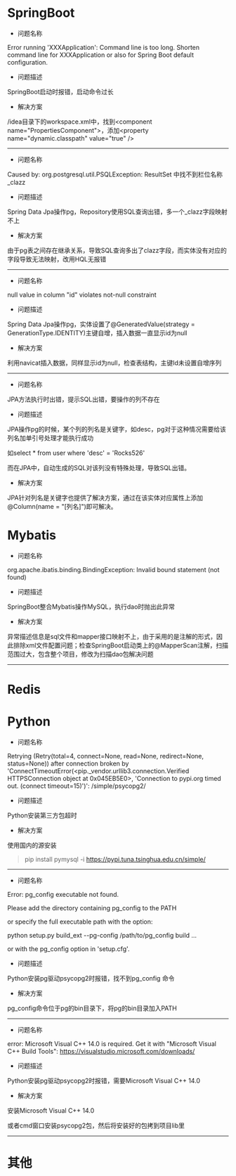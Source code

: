 # SpringBoot

- 问题名称

Error running 'XXXApplication': Command line is too long. Shorten command line for XXXApplication or also for Spring Boot default configuration.

- 问题描述

SpringBoot启动时报错，启动命令过长

- 解决方案

/idea目录下的workspace.xml中，找到\<component name="PropertiesComponent">，添加\<property name="dynamic.classpath" value="true" />

****


- 问题名称

Caused by: org.postgresql.util.PSQLException: ResultSet 中找不到栏位名称 _clazz

- 问题描述

Spring Data Jpa操作pg，Repository使用SQL查询出错，多一个_clazz字段映射不上

- 解决方案

由于pg表之间存在继承关系，导致SQL查询多出了clazz字段，而实体没有对应的字段导致无法映射，改用HQL无报错

****

- 问题名称

null value in column "id" violates not-null constraint

- 问题描述

Spring Data Jpa操作pg，实体设置了@GeneratedValue(strategy = GenerationType.IDENTITY)主键自增，插入数据一直显示id为null

- 解决方案

利用navicat插入数据，同样显示id为null，检查表结构，主键Id未设置自增序列

****

- 问题名称

JPA方法执行时出错，提示SQL出错，要操作的列不存在

- 问题描述

JPA操作pg的时候，某个列的列名是关键字，如desc，pg对于这种情况需要给该列名加单引号处理才能执行成功

如select * from user where 'desc' = 'Rocks526'

而在JPA中，自动生成的SQL对该列没有特殊处理，导致SQL出错。

- 解决方案

JPA针对列名是关键字也提供了解决方案，通过在该实体对应属性上添加@Column(name = "[列名]")即可解决。





# Mybatis

- 问题名称

org.apache.ibatis.binding.BindingException: Invalid bound statement (not found)

- 问题描述

SpringBoot整合Mybatis操作MySQL，执行dao时抛出此异常

- 解决方案

异常描述信息是sql文件和mapper接口映射不上，由于采用的是注解的形式，因此排除xml文件配置问题；检查SpringBoot启动类上的@MapperScan注解，扫描范围过大，包含整个项目，修改为扫描dao包解决问题







****

# Redis






# Python

- 问题名称

Retrying (Retry(total=4, connect=None, read=None, redirect=None, status=None)) after connection broken by 'ConnectTimeoutError(<pip._vendor.urllib3.connection.Verified
HTTPSConnection object at 0x045EB5E0>, 'Connection to pypi.org timed out. (connect timeout=15)')': /simple/psycopg2/

- 问题描述

Python安装第三方包超时

- 解决方案

使用国内的源安装

> pip install pymysql -i https://pypi.tuna.tsinghua.edu.cn/simple/

****

- 问题名称

Error: pg_config executable not found.

Please add the directory containing pg_config to the PATH

or specify the full executable path with the option:

python setup.py build_ext --pg-config /path/to/pg_config build ...

or with the pg_config option in 'setup.cfg'.

- 问题描述

Python安装pg驱动psycopg2时报错，找不到pg_config 命令

- 解决方案

pg_config命令位于pg的bin目录下，将pg的bin目录加入PATH

****

- 问题名称

 error: Microsoft Visual C++ 14.0 is required. Get it with "Microsoft Visual C++ Build Tools": https://visualstudio.microsoft.com/downloads/

- 问题描述

Python安装pg驱动psycopg2时报错，需要Microsoft Visual C++ 14.0

- 解决方案

安装Microsoft Visual C++ 14.0

或者cmd窗口安装psycopg2包，然后将安装好的包拷到项目lib里

****







# 其他

